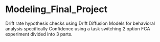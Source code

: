 # Modeling_Final_Project

Drift rate hypothesis checks using Drift Diffusion Models for behavioral analysis specifically Confidence using a task switching 2 option FCA experiment divided into 3 parts.
